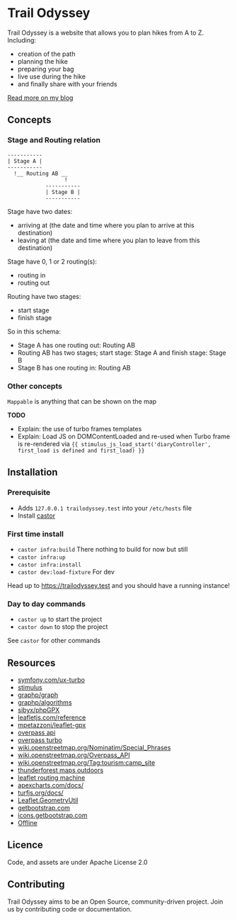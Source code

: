 # Trail Odyssey

Trail Odyssey is a website that allows you to plan hikes from A to Z. 
Including: 
 - creation of the path 
 - planning the hike 
 - preparing your bag
 - live use during the hike
 - and finally share with your friends

[Read more on my blog](https://jerome.gangneux.net/2024/04/15/trail-odyssey/)

## Concepts

### Stage and Routing relation

```
-----------
| Stage A |
-----------
  !__ Routing AB __
                  !
            -----------
            | Stage B |
            -----------
```

Stage have two dates:
- arriving at (the date and time where you plan to arrive at this destination)
- leaving at (the date and time where you plan to leave from this destination)

Stage have 0, 1 or 2 routing(s):
- routing in
- routing out

Routing have two stages:
- start stage
- finish stage

So in this schema:
- Stage A has one routing out: Routing AB
- Routing AB has two stages; start stage: Stage A and finish stage: Stage B
- Stage B has one routing in: Routing AB

### Other concepts

`Mappable` is anything that can be shown on the map

**TODO**

 - Explain: the use of turbo frames templates
 - Explain: Load JS on DOMContentLoaded and re-used when Turbo frame is re-rendered via
`{{ stimulus_js_load_start('diaryController', first_load is defined and first_load) }}`


## Installation

### Prerequisite 

 - Adds `127.0.0.1 trailodyssey.test` into your `/etc/hosts` file
 - Install [castor](https://castor.jolicode.com/)

### First time install

 - `castor infra:build` There nothing to build for now but still
 - `castor infra:up`
 - `castor infra:install`
 - `castor dev:load-fixture` For dev

Head up to https://trailodyssey.test and you should have a running instance!

### Day to day commands

 - `castor up` to start the project
 - `castor down` to stop the project

See `castor` for other commands

## Resources

- [symfony.com/ux-turbo](https://symfony.com/bundles/ux-turbo/current/index.html#accelerating-navigation-with-turbo-drive)
- [stimulus](https://stimulus.hotwired.dev)
- [graphp/graph](https://github.com/graphp/graph)
- [graphp/algorithms](https://github.com/graphp/algorithms)
- [sibyx/phpGPX](https://sibyx.github.io/phpGPX/)
- [leafletjs.com/reference](https://leafletjs.com/reference.html)
- [mpetazzoni/leaflet-gpx](https://github.com/mpetazzoni/leaflet-gpx)
- [overpass api](https://overpass-api.de)
- [overpass turbo](https://overpass-turbo.eu)
- [wiki.openstreetmap.org/Nominatim/Special_Phrases](https://wiki.openstreetmap.org/wiki/Nominatim/Special_Phrases)
- [wiki.openstreetmap.org/Overpass_API](https://wiki.openstreetmap.org/wiki/Overpass_API)
- [wiki.openstreetmap.org/Tag:tourism:camp_site](https://wiki.openstreetmap.org/wiki/Tag:tourism%3Dcamp_site)
- [thunderforest maps outdoors](https://www.thunderforest.com/maps/outdoors/)
- [leaflet routing machine](https://github.com/perliedman/leaflet-routing-machine)
- [apexcharts.com/docs/](https://apexcharts.com/docs/options/chart/events/)
- [turfjs.org/docs/](https://turfjs.org/docs/)
- [Leaflet.GeometryUtil](https://makinacorpus.github.io/Leaflet.GeometryUtil/global.html#length)
- [getbootstrap.com](https://getbootstrap.com/docs/5.3/layout/grid/)
- [icons.getbootstrap.com](https://icons.getbootstrap.com/)
- [Offline](https://github.com/allartk/leaflet.offline)

## Licence

Code, and assets are under Apache License 2.0

## Contributing

Trail Odyssey aims to be an Open Source, community-driven project. Join us by contributing code or documentation.
